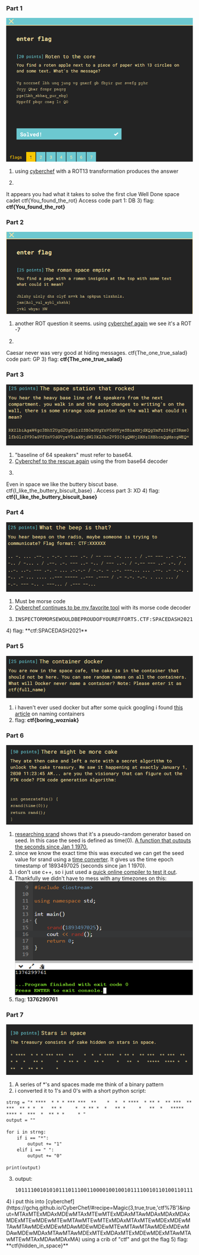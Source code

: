 ### Part 1

![question](snack1.png)

1) using [cyberchef](https://gchq.github.io/CyberChef/#recipe=ROT13(true,true,false,13)&input=VmcgbmNjcm5lZiBsYmggdW5xIGp1bmcgdmcgZ254cmYgZ2IgZmJ5aXIgZ3VyIHN2ZWZnIHB5aHIKSnJ5eSBRYmFyIGZjbnByIHBucXJnCnBnc3tMYmhfc2JoYXFfZ3VyX2ViZ30KTnBwcmZmIHBicXIgY25lZyAxOiBRTyA) with a ROT13 transformation produces the answer
2) <pre>
It appears you had what it takes to solve the first clue
Well Done space cadet
ctf{You_found_the_rot}
Access code part 1: DB 
</pre>
3) flag: **ctf{You_found_the_rot}**

### Part 2
![question2](snack2.png)
1) another ROT question it seems.  using [cyberchef again](https://gchq.github.io/CyberChef/#recipe=ROT13(true,true,false,-7)&input=Smhsemh5IHVsY2x5IGRoeiBjbHlmIG52dmsgaGEgb3BrcHVuIHRsenpobmx6LgpqYW17QW9sX3Z1bF9heWJsX3poc2hrfQpqdmtsIHdoeWE6IE5X) we see it's a ROT -7
2) <pre>
Caesar never was very good at hiding messages.
ctf{The_one_true_salad}
code part: GP
</pre>
3) flag: **ctf{The_one_true_salad}**


### Part 3
![snack3](snack3.png)
1) "baseline of 64 speakers" must refer to base64. 
2) [Cyberchef to the rescue again](https://gchq.github.io/CyberChef/#recipe=From_Base64('A-Za-z0-9%2B/%3D',true)&input=IFJYWmxiaUFnYVc0Z2MzQmhZMlVnZDJVZ2JHbHJaU0IwYUdVZ1luVjBkR1Z5ZVNCaWFYTmpkWFFnWW1GelpTNGdZM1JtZTBsZmJHbHJaVjkwYUdWZlluVjBkR1Z5ZVY5aWFYTmpkV2wwWDJKaGMyVjlJQzRnUVdOalpYTnpJSEJoY25RZ016b2dXRVE9) using the from base64 decoder
3) <pre>
Even  in space we like the buttery biscut base. ctf{I_like_the_buttery_biscuit_base} . Access part 3: XD
</pre>
4) flag: **ctf{I_like_the_buttery_biscuit_base}**

### Part 4
![question4](snack4.png)

1) Must be morse code
2) [Cyberchef continues to be my favorite tool](https://gchq.github.io/CyberChef/#recipe=From_Morse_Code('Space','Line%20feed')&input=Li4gLS4gLi4uIC4tLS4gLiAtLi0uIC0gLS0tIC4tLiAvIC0tIC0tLSAuLS4gLi4uIC4gLyAuLS0gLS0tIC4uLSAuLS4uIC0uLiAvIC0uLi4gLiAvIC4tLS4gLi0uIC0tLSAuLi0gLS4uIC8gLS0tIC4uLS4gLyAtLi0tIC0tLSAuLi0gLi0uIC8gLiAuLi0uIC4uLS4gLS0tIC4tLiAtIC4uLiAuLS4tLi0gLyAtLi0uIC0gLi4tLiAtLS0uLi4gLi4uIC4tLS4gLi0gLS4tLiAuIC0uLiAuLSAuLi4gLi4uLiAuLi0tLSAtLS0tLSAuLi0tLSAuLS0tLSAvIC4tIC0uLS4gLS4tLiAuIC4uLiAuLi4gLyAtLi0uIC0tLSAtLi4gLiAtLS0uLi4gLyAuLS0tIC0tLi4u) with its morse code decoder
3) <pre>INSPECTORMORSEWOULDBEPROUDOFYOUREFFORTS.CTF:SPACEDASH2021ACCESSCODE:J7
</pre>
4) flag: **ctf:SPACEDASH2021**

### Part 5
![question5](snack5.png)
1) i haven't ever used docker but after some quick googling i found [this article](https://frightanic.com/computers/docker-default-container-names/) on naming containers
2) flag: **ctf{boring_wozniak}**

### Part 6
![question6](snack6.png)
1) [researching srand](https://www.cplusplus.com/reference/cstdlib/srand/) shows that it's a pseudo-random generator based on seed. In this case the seed is defined as time(0). [A function that outputs the seconds since Jan 1 1970.](https://www.programiz.com/cpp-programming/library-function/ctime/time)
2) since we know the exact time this was executed we can get the seed value for srand using a [time converter](https://www.epochconverter.com/). It gives us the time epoch timestamp of 1893497025 (seconds since jan 1 1970).
3) i don't use c++, so i just used a [quick online compiler to test it out](https://www.onlinegdb.com/online_c++_compiler). 
4) Thankfully we didn't have to mess with any timezones on this:
![answer5](snack5_answer.png)
5) flag: **1376299761**

### Part 7
![question7](snack7.png)
1) A series of \*'s and spaces made me think of a binary pattern
2) i converted it to 1's and 0's with a short python script:
```
strng = "* ****  * * * *** ***  **    *  *  * ****  * ** *  ** ***  ** ***  ** * *  *   ** *     *  * ** *  *   ** *     *   **  *   *****  **** *  ***  *  ** * *     * "
output = ""

for i in strng:
    if i == "*":
        output += "1"
    elif i == " ":
        output += "0"
		
print(output)
```
3) output: <pre>1011110010101011101110011000010010010111100101101001101110011011100110101001000110100000100101101001000110100000100011001000111110011110100111001001101010000010
</pre>
4) i put this into [cyberchef](https://gchq.github.io/CyberChef/#recipe=Magic(3,true,true,'ctf%7B')&input=MTAxMTExMDAxMDEwMTAxMTEwMTExMDAxMTAwMDAxMDAxMDAxMDExMTEwMDEwMTEwMTAwMTEwMTExMDAxMTAxMTEwMDExMDEwMTAwMTAwMDExMDEwMDAwMDEwMDEwMTEwMTAwMTAwMDExMDEwMDAwMDEwMDAxMTAwMTAwMDExMTExMDAxMTExMDEwMDExMTAwMTAwMTEwMTAxMDAwMDAxMA) using a crib of "ctf" and got the flag
5) flag: **ctf{hidden_in_space}**